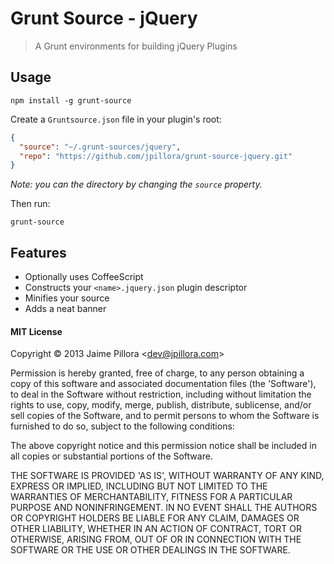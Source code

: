 # Grunt Source - jQuery

> A Grunt environments for building jQuery Plugins

## Usage

``` shell
npm install -g grunt-source
```

Create a `Gruntsource.json` file in your plugin's root:

``` json
{
  "source": "~/.grunt-sources/jquery",
  "repo": "https://github.com/jpillora/grunt-source-jquery.git"
}
```

*Note: you can the directory by changing the `source` property.*

Then run:

``` shell
grunt-source
```

## Features

* Optionally uses CoffeeScript
* Constructs your `<name>.jquery.json` plugin descriptor
* Minifies your source
* Adds a neat banner

#### MIT License

Copyright © 2013 Jaime Pillora &lt;dev@jpillora.com&gt;

Permission is hereby granted, free of charge, to any person obtaining
a copy of this software and associated documentation files (the
'Software'), to deal in the Software without restriction, including
without limitation the rights to use, copy, modify, merge, publish,
distribute, sublicense, and/or sell copies of the Software, and to
permit persons to whom the Software is furnished to do so, subject to
the following conditions:

The above copyright notice and this permission notice shall be
included in all copies or substantial portions of the Software.

THE SOFTWARE IS PROVIDED 'AS IS', WITHOUT WARRANTY OF ANY KIND,
EXPRESS OR IMPLIED, INCLUDING BUT NOT LIMITED TO THE WARRANTIES OF
MERCHANTABILITY, FITNESS FOR A PARTICULAR PURPOSE AND NONINFRINGEMENT.
IN NO EVENT SHALL THE AUTHORS OR COPYRIGHT HOLDERS BE LIABLE FOR ANY
CLAIM, DAMAGES OR OTHER LIABILITY, WHETHER IN AN ACTION OF CONTRACT,
TORT OR OTHERWISE, ARISING FROM, OUT OF OR IN CONNECTION WITH THE
SOFTWARE OR THE USE OR OTHER DEALINGS IN THE SOFTWARE.
